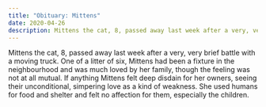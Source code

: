 ```yaml
---
title: "Obituary: Mittens"
date: 2020-04-26
description: Mittens the cat, 8, passed away last week after a very, very brief battle with a moving truck.
---
```


Mittens the cat, 8, passed away last week after a very, very brief battle with a moving truck. One of a litter of six, Mittens had been a fixture in the neighbourhood and was much loved by her family, though the feeling was not at all mutual. If anything Mittens felt deep disdain for her owners, seeing their unconditional, simpering love as a kind of weakness. She used humans for food and shelter and felt no affection for them, especially the children.
